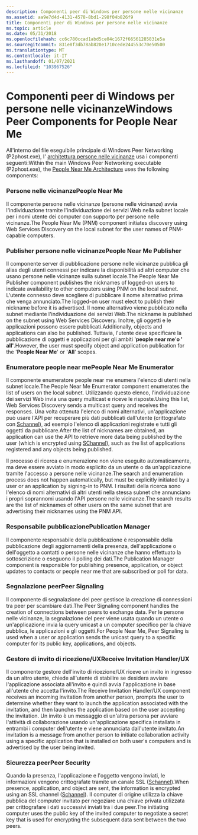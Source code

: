 ```yaml
---
description: Componenti peer di Windows per persone nelle vicinanze
ms.assetid: aa9e7d4d-4131-4578-8bd1-298f04b826f9
title: Componenti peer di Windows per persone nelle vicinanze
ms.topic: article
ms.date: 05/31/2018
ms.openlocfilehash: cc6c780ccad1abd5ce04c1672f66561285831e5a
ms.sourcegitcommit: 831e8f3db78ab820e1710cede244553c70e50500
ms.translationtype: MT
ms.contentlocale: it-IT
ms.lasthandoff: 01/07/2021
ms.locfileid: "103967526"
---
```

# <a name="windows-peer-components-for-people-near-me"></a><span data-ttu-id="f9b64-103">Componenti peer di Windows per persone nelle vicinanze</span><span class="sxs-lookup"><span data-stu-id="f9b64-103">Windows Peer Components for People Near Me</span></span>

<span data-ttu-id="f9b64-104">All'interno del file eseguibile principale di Windows Peer Networking (P2phost.exe), l' [architettura persone nelle vicinanze](people-near-me-architecture.md) usa i componenti seguenti:</span><span class="sxs-lookup"><span data-stu-id="f9b64-104">Within the main Windows Peer Networking executable (P2phost.exe), the [People Near Me Architecture](people-near-me-architecture.md) uses the following components:</span></span>

### <a name="people-near-me"></a><span data-ttu-id="f9b64-105">Persone nelle vicinanze</span><span class="sxs-lookup"><span data-stu-id="f9b64-105">People Near Me</span></span>

<span data-ttu-id="f9b64-106">Il componente persone nelle vicinanze (persone nelle vicinanze) avvia l'individuazione tramite l'individuazione dei servizi Web nella subnet locale per i nomi utente dei computer con supporto per persone nelle vicinanze.</span><span class="sxs-lookup"><span data-stu-id="f9b64-106">The People Near Me (PNM) component initiates discovery using Web Services Discovery on the local subnet for the user names of PNM-capable computers.</span></span>

### <a name="people-near-me-publisher"></a><span data-ttu-id="f9b64-107">Publisher persone nelle vicinanze</span><span class="sxs-lookup"><span data-stu-id="f9b64-107">People Near Me Publisher</span></span>

<span data-ttu-id="f9b64-108">Il componente server di pubblicazione persone nelle vicinanze pubblica gli alias degli utenti connessi per indicare la disponibilità ad altri computer che usano persone nelle vicinanze sulla subnet locale.</span><span class="sxs-lookup"><span data-stu-id="f9b64-108">The People Near Me Publisher component publishes the nicknames of logged-on users to indicate availability to other computers using PNM on the local subnet.</span></span> <span data-ttu-id="f9b64-109">L'utente connesso deve scegliere di pubblicare il nome alternativo prima che venga annunciato.</span><span class="sxs-lookup"><span data-stu-id="f9b64-109">The logged-on user must elect to publish their nickname before it is advertised.</span></span> <span data-ttu-id="f9b64-110">Il nome alternativo viene pubblicato nella subnet mediante l'individuazione dei servizi Web.</span><span class="sxs-lookup"><span data-stu-id="f9b64-110">The nickname is published on the subnet using Web Services Discovery.</span></span> <span data-ttu-id="f9b64-111">Inoltre, gli oggetti e le applicazioni possono essere pubblicati.</span><span class="sxs-lookup"><span data-stu-id="f9b64-111">Additionally, objects and applications can also be published.</span></span> <span data-ttu-id="f9b64-112">Tuttavia, l'utente deve specificare la pubblicazione di oggetti e applicazioni per gli ambiti '**people near me**'**o ' all'**.</span><span class="sxs-lookup"><span data-stu-id="f9b64-112">However, the user must specify object and application publication for the '**People Near Me**' or '**All**' scopes.</span></span>

### <a name="people-near-me-enumerator"></a><span data-ttu-id="f9b64-113">Enumeratore people near me</span><span class="sxs-lookup"><span data-stu-id="f9b64-113">People Near Me Enumerator</span></span>

<span data-ttu-id="f9b64-114">Il componente enumeratore people near me enumera l'elenco di utenti nella subnet locale.</span><span class="sxs-lookup"><span data-stu-id="f9b64-114">The People Near Me Enumerator component enumerates the list of users on the local subnet.</span></span> <span data-ttu-id="f9b64-115">Utilizzando questo elenco, l'individuazione dei servizi Web invia una query multicast e riceve le risposte.</span><span class="sxs-lookup"><span data-stu-id="f9b64-115">Using this list, Web Services Discovery sends a multicast query and receives the responses.</span></span> <span data-ttu-id="f9b64-116">Una volta ottenuta l'elenco di nomi alternativi, un'applicazione può usare l'API per recuperare più dati pubblicati dall'utente (crittografato con [Schannel](windows-vista-components-for-people-near-me.md)), ad esempio l'elenco di applicazioni registrate e tutti gli oggetti da pubblicare.</span><span class="sxs-lookup"><span data-stu-id="f9b64-116">After the list of nicknames are obtained, an application can use the API to retrieve more data being published by the user (which is encrypted using [SChannel](windows-vista-components-for-people-near-me.md)), such as the list of applications registered and any objects being published.</span></span>

<span data-ttu-id="f9b64-117">Il processo di ricerca e enumerazione non viene eseguito automaticamente, ma deve essere avviato in modo esplicito da un utente o da un'applicazione tramite l'accesso a persone nelle vicinanze.</span><span class="sxs-lookup"><span data-stu-id="f9b64-117">The search and enumeration process does not happen automatically, but must be explicitly initiated by a user or an application by signing-in to PNM.</span></span> <span data-ttu-id="f9b64-118">I risultati della ricerca sono l'elenco di nomi alternativi di altri utenti nella stessa subnet che annunciano i propri soprannomi usando l'API persone nelle vicinanze.</span><span class="sxs-lookup"><span data-stu-id="f9b64-118">The search results are the list of nicknames of other users on the same subnet that are advertising their nicknames using the PNM API.</span></span>

### <a name="publication-manager"></a><span data-ttu-id="f9b64-119">Responsabile pubblicazione</span><span class="sxs-lookup"><span data-stu-id="f9b64-119">Publication Manager</span></span>

<span data-ttu-id="f9b64-120">Il componente responsabile della pubblicazione è responsabile della pubblicazione degli aggiornamenti della presenza, dell'applicazione o dell'oggetto a contatti o persone nelle vicinanze che hanno effettuato la sottoscrizione o eseguono il polling dei dati.</span><span class="sxs-lookup"><span data-stu-id="f9b64-120">The Publication Manager component is responsible for publishing presence, application, or object updates to contacts or people near me that are subscribed or poll for data.</span></span>

### <a name="peer-signaling"></a><span data-ttu-id="f9b64-121">Segnalazione peer</span><span class="sxs-lookup"><span data-stu-id="f9b64-121">Peer Signaling</span></span>

<span data-ttu-id="f9b64-122">Il componente di segnalazione del peer gestisce la creazione di connessioni tra peer per scambiare dati.</span><span class="sxs-lookup"><span data-stu-id="f9b64-122">The Peer Signaling component handles the creation of connections between peers to exchange data.</span></span> <span data-ttu-id="f9b64-123">Per le persone nelle vicinanze, la segnalazione del peer viene usata quando un utente o un'applicazione invia la query unicast a un computer specifico per la chiave pubblica, le applicazioni e gli oggetti.</span><span class="sxs-lookup"><span data-stu-id="f9b64-123">For People Near Me, Peer Signaling is used when a user or application sends the unicast query to a specific computer for its public key, applications, and objects.</span></span>

### <a name="receive-invitation-handlerux"></a><span data-ttu-id="f9b64-124">Gestore di invito di ricezione/UX</span><span class="sxs-lookup"><span data-stu-id="f9b64-124">Receive Invitation Handler/UX</span></span>

<span data-ttu-id="f9b64-125">Il componente gestore dell'invito di ricezione/UX riceve un invito in ingresso da un altro utente, chiede all'utente di stabilire se desidera avviare l'applicazione associata all'invito e quindi avvia l'applicazione in base all'utente che accetta l'invito.</span><span class="sxs-lookup"><span data-stu-id="f9b64-125">The Receive Invitation Handler/UX component receives an incoming invitation from another person, prompts the user to determine whether they want to launch the application associated with the invitation, and then launches the application based on the user accepting the invitation.</span></span> <span data-ttu-id="f9b64-126">Un invito è un messaggio di un'altra persona per avviare l'attività di collaborazione usando un'applicazione specifica installata in entrambi i computer dell'utente e viene annunciata dall'utente invitato.</span><span class="sxs-lookup"><span data-stu-id="f9b64-126">An invitation is a message from another person to initiate collaboration activity using a specific application that is installed on both user's computers and is advertised by the user being invited.</span></span>

### <a name="peer-security"></a><span data-ttu-id="f9b64-127">Sicurezza peer</span><span class="sxs-lookup"><span data-stu-id="f9b64-127">Peer Security</span></span>

<span data-ttu-id="f9b64-128">Quando la presenza, l'applicazione e l'oggetto vengono inviati, le informazioni vengono crittografate tramite un canale SSL ([Schannel](windows-vista-components-for-people-near-me.md)).</span><span class="sxs-lookup"><span data-stu-id="f9b64-128">When presence, application, and object are sent, the information is encrypted using an SSL channel ([Schannel](windows-vista-components-for-people-near-me.md)).</span></span> <span data-ttu-id="f9b64-129">Il computer di origine utilizza la chiave pubblica del computer invitato per negoziare una chiave privata utilizzata per crittografare i dati successivi inviati tra i due peer.</span><span class="sxs-lookup"><span data-stu-id="f9b64-129">The initiating computer uses the public key of the invited computer to negotiate a secret key that is used for encrypting the subsequent data sent between the two peers.</span></span>

 

 




